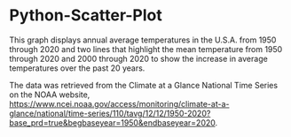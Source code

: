 # Python-Scatter-Plot

This graph displays annual average temperatures in the U.S.A. from 1950 through 2020 and two lines that highlight the mean temperature from 1950 through 2020 and 2000 through 2020 to show the increase in average temperatures over the past 20 years.

The data was retrieved from the Climate at a Glance National Time Series on the NOAA website, https://www.ncei.noaa.gov/access/monitoring/climate-at-a-glance/national/time-series/110/tavg/12/12/1950-2020?base_prd=true&begbaseyear=1950&endbaseyear=2020.
